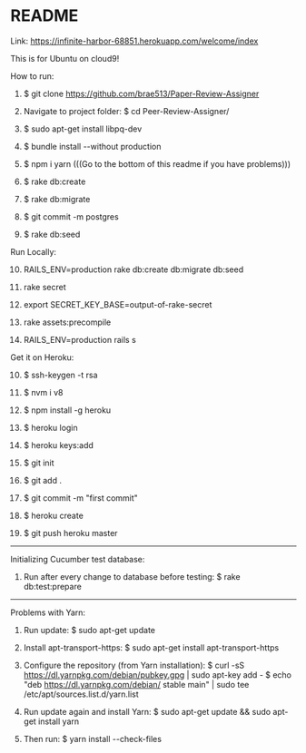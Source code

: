 # README

Link: https://infinite-harbor-68851.herokuapp.com/welcome/index

This is for Ubuntu on cloud9!

How to run:

1. $ git clone https://github.com/brae513/Paper-Review-Assigner

2. Navigate to project folder: $ cd Peer-Review-Assigner/

3. $ sudo apt-get install libpq-dev

4. $ bundle install --without production

5. $ npm i yarn (((Go to the bottom of this readme if you have problems)))

6. $ rake db:create

7. $ rake db:migrate

8. $ git commit -m postgres

9. $ rake db:seed


Run Locally:

10. RAILS_ENV=production rake db:create db:migrate db:seed

11. rake secret

12. export SECRET_KEY_BASE=output-of-rake-secret

13. rake assets:precompile

14. RAILS_ENV=production rails s

Get it on Heroku: 

10. $ ssh-keygen -t rsa

11. $ nvm i v8

12. $ npm install -g heroku

13. $ heroku login

14. $ heroku keys:add

15. $ git init

16. $ git add .

17. $ git commit -m "first commit"

18. $ heroku create

19. $ git push heroku master

-------------------------------------------------------------------

Initializing Cucumber test database:
1. Run after every change to database before testing:
   $ rake db:test:prepare
   
-------------------------------------------------------------------

Problems with Yarn:
1. Run update:
   $ sudo apt-get update

2. Install apt-transport-https:
   $ sudo apt-get install apt-transport-https

3. Configure the repository (from Yarn installation):
   $ curl -sS https://dl.yarnpkg.com/debian/pubkey.gpg | sudo apt-key add -
   $ echo "deb https://dl.yarnpkg.com/debian/ stable main" | sudo tee /etc/apt/sources.list.d/yarn.list

4. Run update again and install Yarn:
   $ sudo apt-get update && sudo apt-get install yarn

5. Then run:
   $ yarn install --check-files
